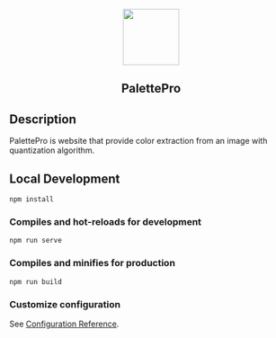 <div align="center">
  <br>
  <img src="https://raw.githubusercontent.com/iqbaladinur/color-extractor/master/public/paint.png" width="100px" height="100px">
  <h2>
    PalettePro
  </h2>
</div>


## Description
PalettePro is website that provide color extraction from an image with quantization algorithm.




## Local Development
```
npm install
```

### Compiles and hot-reloads for development
```
npm run serve
```

### Compiles and minifies for production
```
npm run build
```

### Customize configuration
See [Configuration Reference](https://cli.vuejs.org/config/).
